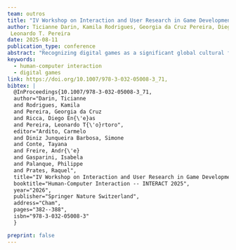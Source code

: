 ```yaml
---
team: outros
title: "IV Workshop on Interaction and User Research in Game Development (WIPlay)"
author: Ticianne Darin, Kamila Rodrigues, Georgia da Cruz Pereira, Diego E. Ricca,
 Leonardo T. Pereira
date: 2025-08-11
publication_type: conference
abstract: "Recognizing digital games as a significant global cultural force offering diverse opportunities across entertainment, education, health, and other domains, the international Human-Computer Interaction community has focused on game research. However, a need persists to bridge geographical contexts and foster cross-disciplinary collaboration. To address this, the fourth edition of WIPlay has evolved from three successful Brazilian national workshops into an international platform at INTERACT 2025. We broadened its scope by incorporating diverse cultural perspectives on player experience, inclusive design, and global challenges in the gaming industry. By attracting international HCI researchers, game developers, and game user researchers, WIPlay provides a collaborative space for discussing, exploring, and defining future directions for the field."
keywords:
  - human-computer interaction
  - digital games
link: https://doi.org/10.1007/978-3-032-05008-3_71,
bibtex: |
  @InProceedings{10.1007/978-3-032-05008-3_71,
  author="Darin, Ticianne
  and Rodrigues, Kamila
  and Pereira, Georgia da Cruz
  and Ricca, Diego En{\'e}as
  and Pereira, Leonardo T{\'o}rtoro",
  editor="Ardito, Carmelo
  and Diniz Junqueira Barbosa, Simone
  and Conte, Tayana
  and Freire, Andr{\'e}
  and Gasparini, Isabela
  and Palanque, Philippe
  and Prates, Raquel",
  title="IV Workshop on Interaction and User Research in Game Development (WIPlay)",
  booktitle="Human-Computer Interaction -- INTERACT 2025",
  year="2026",
  publisher="Springer Nature Switzerland",
  address="Cham",
  pages="382--388",
  isbn="978-3-032-05008-3"
  }

preprint: false
---
```


